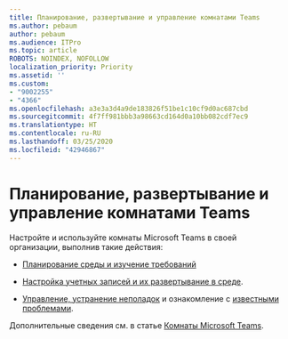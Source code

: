```yaml
---
title: Планирование, развертывание и управление комнатами Teams
ms.author: pebaum
author: pebaum
ms.audience: ITPro
ms.topic: article
ROBOTS: NOINDEX, NOFOLLOW
localization_priority: Priority
ms.assetid: ''
ms.custom:
- "9002255"
- "4366"
ms.openlocfilehash: a3e3a3d4a9de183826f51be1c10cf9d0ac687cbd
ms.sourcegitcommit: 4f7ff981bbb3a98663cd164d0a10bb082cdf7ec9
ms.translationtype: HT
ms.contentlocale: ru-RU
ms.lasthandoff: 03/25/2020
ms.locfileid: "42946867"
---
```

# <a name="plan-deploy-and-manage-teams-rooms"></a>Планирование, развертывание и управление комнатами Teams

Настройте и используйте комнаты Microsoft Teams в своей организации, выполнив такие действия: 

- [Планирование среды и изучение требований](https://docs.microsoft.com/microsoftteams/rooms/rooms-plan)

- [Настройка учетных записей и их развертывание в среде](https://docs.microsoft.com/microsoftteams/rooms/rooms-deploy).

- [Управление, устранение неполадок](https://docs.microsoft.com/microsoftteams/rooms/rooms-manage#troubleshooting) и ознакомление с [известными проблемами](https://docs.microsoft.com/microsoftteams/rooms/known-issues). 

Дополнительные сведения см. в статье [Комнаты Microsoft Teams](https://docs.microsoft.com/microsoftteams/rooms/).
